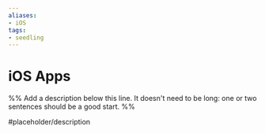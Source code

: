 ```yaml
---
aliases: 
- iOS
tags:
- seedling
---
```


# iOS Apps

%% Add a description below this line. It doesn't need to be long: one or two sentences should be a good start. %%

#placeholder/description 
